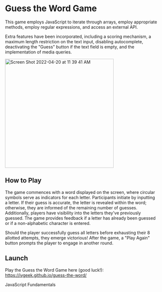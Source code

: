 # Guess the Word Game

This game employs JavaScript to iterate through arrays, employ appropriate methods, employ regular expressions, and access an external API.

Extra features have been incorporated, including a scoring mechanism, a maximum length restriction on the text input, disabling autocomplete, deactivating the "Guess" button if the text field is empty, and the implementation of media queries.

<img width="359" alt="Screen Shot 2022-04-20 at 11 39 41 AM" src="https://user-images.githubusercontent.com/60168324/164303934-dbe35c98-e469-4be2-a538-095cc4cbdd47.png">

## How to Play
The game commences with a word displayed on the screen, where circular symbols serve as indicators for each letter. Participants initiate by inputting a letter. If their guess is accurate, the letter is revealed within the word; otherwise, they are informed of the remaining number of guesses. Additionally, players have visibility into the letters they've previously guessed. The game provides feedback if a letter has already been guessed or if a non-alphabetic character is entered.

Should the player successfully guess all letters before exhausting their 8 allotted attempts, they emerge victorious! After the game, a "Play Again" button prompts the player to engage in another round.

## Launch

Play the Guess the Word Game here (good luck!): https://ivgeek.github.io/guess-the-word/



JavaScript Fundamentals
